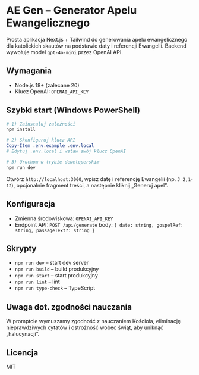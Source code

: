 # AE Gen – Generator Apelu Ewangelicznego

Prosta aplikacja Next.js + Tailwind do generowania apelu ewangelicznego dla katolickich skautów na podstawie daty i referencji Ewangelii. Backend wywołuje model `gpt-4o-mini` przez OpenAI API.

## Wymagania
- Node.js 18+ (zalecane 20)
- Klucz OpenAI: `OPENAI_API_KEY`

## Szybki start (Windows PowerShell)

```powershell
# 1) Zainstaluj zależności
npm install

# 2) Skonfiguruj klucz API
Copy-Item .env.example .env.local
# Edytuj .env.local i wstaw swój klucz OpenAI

# 3) Uruchom w trybie deweloperskim
npm run dev
```

Otwórz `http://localhost:3000`, wpisz datę i referencję Ewangelii (np. `J 2,1-12`), opcjonalnie fragment treści, a następnie kliknij „Generuj apel”.

## Konfiguracja
- Zmienna środowiskowa: `OPENAI_API_KEY`
- Endpoint API: `POST /api/generate` body: `{ date: string, gospelRef: string, passageText?: string }`

## Skrypty
- `npm run dev` – start dev server
- `npm run build` – build produkcyjny
- `npm run start` – start produkcyjny
- `npm run lint` – lint
- `npm run type-check` – TypeScript

## Uwaga dot. zgodności nauczania
W promptcie wymuszamy zgodność z nauczaniem Kościoła, eliminację nieprawdziwych cytatów i ostrożność wobec świąt, aby uniknąć „halucynacji”.

## Licencja
MIT
